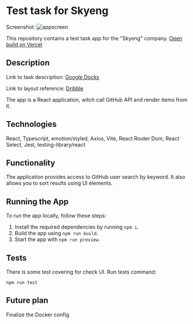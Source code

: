 # Test task for Skyeng

Screenshot:
![appscreen](https://github.com/maximKaschitskiy/skyeng-test/assets/67905360/5fe67052-30bb-4f8b-a47b-b30d88b5d3c5)

This repository contains a test task app for the "Skyeng" company.
[Open build on Vercel](https://skyeng-test-nine.vercel.app/)

## Description
Link to task description: [Google Docks](https://docs.google.com/document/d/1JAp5rQEmFT-sjSHT16he1jP9mrdYZsLDvjzUBuHEUec)


Link to layout reference: [Dribble](https://dribbble.com/shots/10465507-GitHub-Repository-Search-website-concept)


The app is a React application, witch call GitHub API and render items from it.

## Technologies

React, Typescript, emotion/styled, Axios, Vite, React Router Dom, React Select, Jest, testing-library/react

## Functionality

The application provides access to GitHub user search by keyword.
It also allows you to sort results using UI elements.

## Running the App

To run the app locally, follow these steps:

1.  Install the required dependencies by running `npm i`.
2.  Build the app using `npm run build`.
3.  Start the app with `npm run preview`.

## Tests
There is some test covering for check UI.
Run tests command:

    npm run test

## Future plan
Finalize the Docker config
